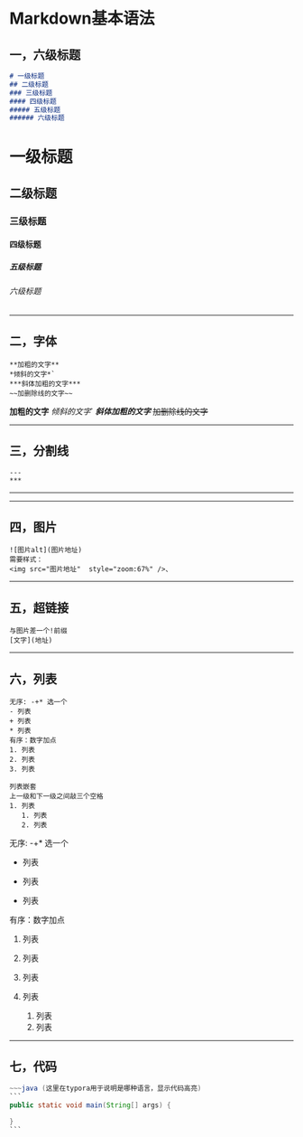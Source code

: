 # Markdown基本语法

## 一，六级标题

```markdown
# 一级标题
## 二级标题
### 三级标题
#### 四级标题
##### 五级标题
###### 六级标题
```
# 一级标题
## 二级标题
### 三级标题
#### 四级标题
##### 五级标题
###### 六级标题

---

## 二，字体

```
**加粗的文字**
*倾斜的文字*`
***斜体加粗的文字***
~~加删除线的文字~~
```

**加粗的文字**
*倾斜的文字*`
***斜体加粗的文字***
~~加删除线的文字~~

---

## 三，分割线
```
---
***
```

---
***

## 四，图片

```
![图片alt](图片地址)
需要样式：
<img src="图片地址"  style="zoom:67%" />、
```
---



## 五，超链接

```
与图片差一个!前缀
[文字](地址)
```

---

## 六，列表

```
无序: -+* 选一个
- 列表
+ 列表
* 列表
有序：数字加点
1. 列表
2. 列表
3. 列表

列表嵌套
上一级和下一级之间敲三个空格
1. 列表
   1. 列表
   2. 列表
```

无序: -+* 选一个
- 列表
+ 列表
* 列表

有序：数字加点
1. 列表
2. 列表
3. 列表

1. 列表
   1. 列表
   2. 列表

---

## 七，代码

~~~java
~~~java (这里在typora用于说明是哪种语言，显示代码高亮)
```
public static void main(String[] args) {
			
}
```
~~~


